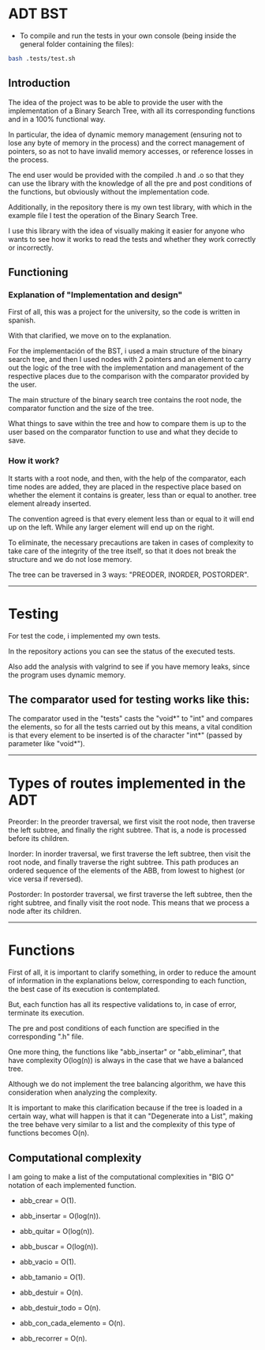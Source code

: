 # ADT BST

- To compile and run the tests in your own console (being inside the general folder containing the files):

```bash
bash .tests/test.sh
```

## Introduction

The idea of ​​the project was to be able to provide the user with the implementation of a Binary Search Tree, with all its corresponding functions and in a 100% functional way.

In particular, the idea of ​​dynamic memory management (ensuring not to lose any byte of memory in the process) and the correct management of pointers, so as not to have invalid memory accesses, or reference losses in the process.

The end user would be provided with the compiled .h and .o so that they can use the library with the knowledge of all the pre and post conditions of the functions, but obviously without the implementation code.

Additionally, in the repository there is my own test library, with which in the example file I test the operation of the Binary Search Tree.

I use this library with the idea of ​​visually making it easier for anyone who wants to see how it works to read the tests and whether they work correctly or incorrectly.

## Functioning

###  Explanation of "Implementation and design"

First of all, this was a project for the university, so the code is written in spanish.

With that clarified, we move on to the explanation.

For the implementación of the BST, i used a main structure of the binary search tree, and then I used nodes with 2 pointers and an element to carry out the logic of the tree with the implementation and management of the respective places due to the comparison with the comparator provided by the user.

The main structure of the binary search tree contains the root node, the comparator function and the size of the tree.

What things to save within the tree and how to compare them is up to the user based on the comparator function to use and what they decide to save.

### How it work?

It starts with a root node, and then, with the help of the comparator, each time nodes are added, they are placed in the respective place based on whether the element it contains is greater, less than or equal to another. tree element already inserted.

The convention agreed is that every element less than or equal to it will end up on the left. While any larger element will end up on the right.

To eliminate, the necessary precautions are taken in cases of complexity to take care of the integrity of the tree itself, so that it does not break the structure and we do not lose memory.

The tree can be traversed in 3 ways: "PREODER, INORDER, POSTORDER".

---

# Testing

For test the code, i implemented my own tests.

In the repository actions you can see the status of the executed tests.

Also add the analysis with valgrind to see if you have memory leaks, since the program uses dynamic memory.

## The comparator used for testing works like this:

The comparator used in the "tests" casts the "void*" to "int" and compares the elements, so for all the tests carried out by this means, a vital condition is that every element to be inserted is of the character "int*" (passed by parameter like "void*").

---

# Types of routes implemented in the ADT

Preorder: In the preorder traversal, we first visit the root node, then traverse the left subtree, and finally the right subtree. That is, a node is processed before its children.

Inorder: In inorder traversal, we first traverse the left subtree, then visit the root node, and finally traverse the right subtree. This path produces an ordered sequence of the elements of the ABB, from lowest to highest (or vice versa if reversed).

Postorder: In postorder traversal, we first traverse the left subtree, then the right subtree, and finally visit the root node. This means that we process a node after its children.

---

# Functions

First of all, it is important to clarify something, in order to reduce the amount of information in the explanations below, corresponding to each function, the best case of its execution is contemplated.

But, each function has all its respective validations to, in case of error, terminate its execution.

The pre and post conditions of each function are specified in the corresponding ".h" file.

One more thing, the functions like "abb_insertar" or "abb_eliminar", that have complexity O(log(n)) is always in the case that we have a balanced tree.

Although we do not implement the tree balancing algorithm, we have this consideration when analyzing the complexity.

It is important to make this clarification because if the tree is loaded in a certain way, what will happen is that it can "Degenerate into a List", making the tree behave very similar to a list and the complexity of this type of functions becomes O(n).

## Computational complexity

I am going to make a list of the computational complexities in "BIG O" notation of each implemented function.

- abb_crear = O(1).

- abb_insertar = O(log(n)).

- abb_quitar = O(log(n)).

- abb_buscar = O(log(n)).

- abb_vacio = O(1).

- abb_tamanio = O(1).

- abb_destuir = O(n).

- abb_destuir_todo = O(n).

- abb_con_cada_elemento = O(n).

- abb_recorrer = O(n).
